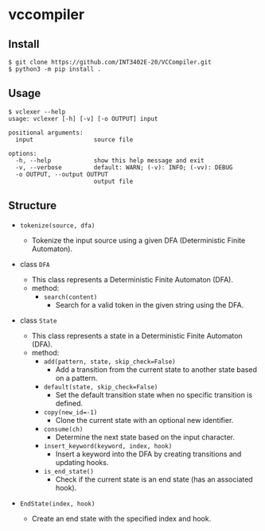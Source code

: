 # vccompiler


## Install

```shell
$ git clone https://github.com/INT3402E-20/VCCompiler.git
$ python3 -m pip install .
```

## Usage

```shell
$ vclexer --help
usage: vclexer [-h] [-v] [-o OUTPUT] input

positional arguments:
  input                 source file

options:
  -h, --help            show this help message and exit
  -v, --verbose         default: WARN; (-v): INFO; (-vv): DEBUG
  -o OUTPUT, --output OUTPUT
                        output file
```

## Structure

- `tokenize(source, dfa)`
  - Tokenize the input source using a given DFA (Deterministic Finite Automaton).

- class `DFA`
  - This class represents a Deterministic Finite Automaton (DFA).
  - method:
    - `search(content)`
      - Search for a valid token in the given string using the DFA.

- class `State`
  - This class represents a state in a Deterministic Finite Automaton (DFA).
  - method:
    - `add(pattern, state, skip_check=False)`
      - Add a transition from the current state to another state based on a pattern.
    - `default(state, skip_check=False)`
      - Set the default transition state when no specific transition is defined.
    - `copy(new_id=-1)`
      - Clone the current state with an optional new identifier.
    - `consume(ch)`
      - Determine the next state based on the input character.
    - `insert_keyword(keyword, index, hook)`
      - Insert a keyword into the DFA by creating transitions and updating hooks.
    - `is_end_state()`
      - Check if the current state is an end state (has an associated hook).

- `EndState(index, hook)`
  - Create an end state with the specified index and hook.